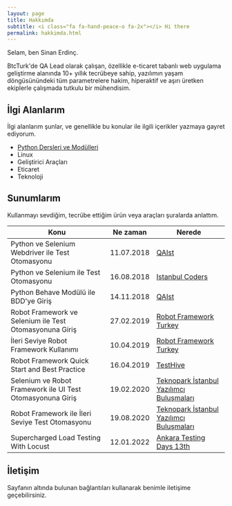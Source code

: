 ```yaml
---
layout: page
title: Hakkımda
subtitle: <i class="fa fa-hand-peace-o fa-2x"></i> Hi there
permalink: hakkimda.html
---
```


Selam, ben Sinan Erdinç.

BtcTurk'de QA Lead olarak çalışan, özellikle e-ticaret tabanlı web uygulama geliştirme alanında 10+ yıllık tecrübeye sahip, yazılımın yaşam döngüsünündeki tüm parametrelere hakim, hiperaktif ve aşırı üretken ekiplerle çalışmada tutkulu bir mühendisim.


## İlgi Alanlarım
İlgi alanlarım şunlar, ve genellikle bu konular ile ilgili içerikler yazmaya gayret ediyorum.

- [Python Dersleri ve Modülleri](/python-dersleri-ve-modulleri "Python Dersleri ve Modülleri")
- Linux
- Geliştirici Araçları
- Eticaret
- Teknoloji


## Sunumlarım
Kullanmayı sevdiğim, tecrübe ettiğim ürün veya araçları şuralarda anlattım.

| Konu | Ne zaman  | Nerede |
|--|--|--|
| Python ve Selenium Webdriver ile Test Otomasyonu | 11.07.2018 | [QAIst](https://www.meetup.com/QAIstMeetup/events/252359014/) |  
| Python ve Selenium ile Test Otomasyonu | 16.08.2018 | [Istanbul Coders](http://istanbulcoders.org/meetings/2018/08/16/python-selenium-test-otomasyon/)  |
| Python Behave Modülü ile BDD'ye Giriş | 14.11.2018 | [QAIst](https://www.meetup.com/QAIstMeetup/events/255804831/)  |
| Robot Framework ve Selenium ile Test Otomasyonuna Giriş | 27.02.2019 | [Robot Framework Turkey](https://www.meetup.com/Robot-Framework-Turkey/events/258785501/)  |
| İleri Seviye Robot Framework Kullanımı | 10.04.2019 | [Robot Framework Turkey](https://www.meetup.com/Robot-Framework-Turkey/events/260304675/)  |
| Robot Framework Quick Start and Best Practice | 16.04.2019 | [TestHive](https://www.meetup.com/TestHive/events/260563956/)  |
| Selenium ve Robot Framework ile UI Test Otomasyonuna Giriş | 19.02.2020 | [Teknopark İstanbul Yazılımcı Buluşmaları](https://kommunity.com/teknopark-istanbul-yazilimci-bulusmalari/events/selenium-ve-robot-framework-ile-ui-test-otomasyonuna-giris-d463fc81)  |
| Robot Framework ile İleri Seviye Test Otomasyonu | 19.08.2020 | [Teknopark İstanbul Yazılımcı Buluşmaları](https://kommunity.com/teknopark-istanbul-yazilimci-bulusmalari/events/robot-framework-ile-ileri-seviye-test-otomasyonu-ef2662a2)  |
| Supercharged Load Testing With Locust  | 12.01.2022 | [Ankara Testing Days 13th](https://www.youtube.com/watch?v=aqC0wchd7UE)  |


## İletişim

Sayfanın altında bulunan bağlantıları kullanarak benimle iletişime geçebilirsiniz.

